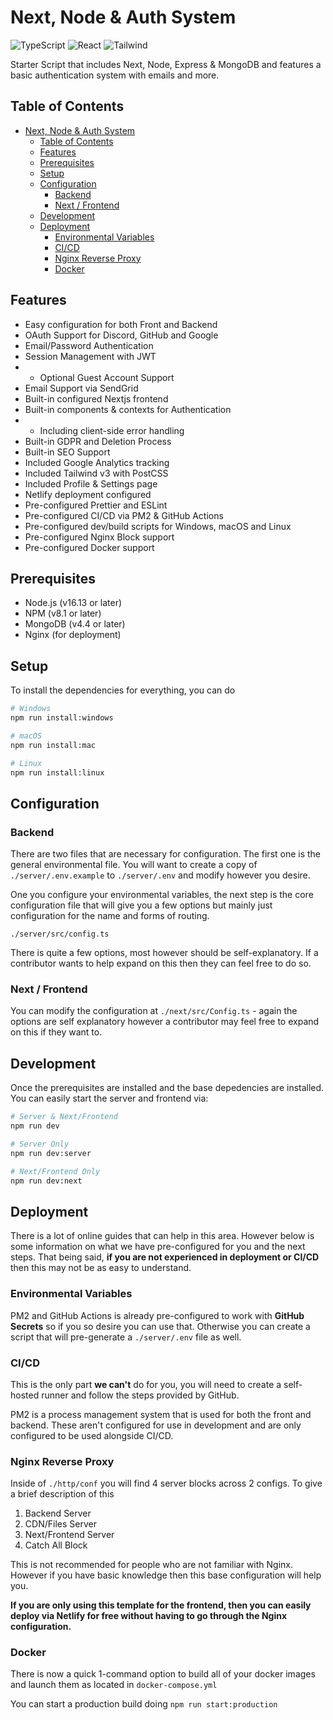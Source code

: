 # Next, Node & Auth System
![TypeScript](https://img.shields.io/badge/typescript-%23007ACC.svg?style=for-the-badge&logo=typescript&logoColor=white)
![React](https://img.shields.io/badge/React-20232A?style=for-the-badge&logo=react&logoColor=61DAFB)
![Tailwind](https://img.shields.io/badge/Tailwind_CSS-38B2AC?style=for-the-badge&logo=tailwind-css&logoColor=white)

Starter Script that includes Next, Node, Express & MongoDB and features a basic authentication system with emails and more.



## Table of Contents
- [Next, Node \& Auth System](#next-node--auth-system)
  - [Table of Contents](#table-of-contents)
  - [Features](#features)
  - [Prerequisites](#prerequisites)
  - [Setup](#setup)
  - [Configuration](#configuration)
    - [Backend](#backend)
    - [Next / Frontend](#next--frontend)
  - [Development](#development)
  - [Deployment](#deployment)
    - [Environmental Variables](#environmental-variables)
    - [CI/CD](#cicd)
    - [Nginx Reverse Proxy](#nginx-reverse-proxy)
    - [Docker](#docker)

## Features
- Easy configuration for both Front and Backend
- OAuth Support for Discord, GitHub and Google
- Email/Password Authentication
- Session Management with JWT
- - Optional Guest Account Support
- Email Support via SendGrid
- Built-in configured Nextjs frontend
- Built-in components & contexts for Authentication
- - Including client-side error handling
- Built-in GDPR and Deletion Process
- Built-in SEO Support
- Included Google Analytics tracking
- Included Tailwind v3 with PostCSS
- Included Profile & Settings page
- Netlify deployment configured
- Pre-configured Prettier and ESLint
- Pre-configured CI/CD via PM2 & GitHub Actions
- Pre-configured dev/build scripts for Windows, macOS and Linux
- Pre-configured Nginx Block support
- Pre-configured Docker support

## Prerequisites
- Node.js (v16.13 or later)
- NPM (v8.1 or later)
- MongoDB (v4.4 or later)
- Nginx (for deployment)

## Setup
To install the dependencies for everything, you can do
```sh
# Windows
npm run install:windows

# macOS
npm run install:mac

# Linux
npm run install:linux
```

## Configuration
### Backend
There are two files that are necessary for configuration. The first one is the general environmental file.
You will want to create a copy of `./server/.env.example` to `./server/.env` and modify however you desire.

One you configure your environmental variables, the next step is the core configuration file that will give you a few options but mainly just configuration for the name and forms of routing.

`./server/src/config.ts`

There is quite a few options, most however should be self-explanatory. If a contributor wants to help expand on this then they can feel free to do so.

### Next / Frontend
You can modify the configuration at `./next/src/Config.ts` - again the options are self explanatory however a contributor may feel free to expand on this if they want to.

## Development
Once the prerequisites are installed and the base depedencies are installed. You can easily start the server and frontend via:
```sh
# Server & Next/Frontend
npm run dev

# Server Only
npm run dev:server

# Next/Frontend Only
npm run dev:next
```

## Deployment
There is a lot of online guides that can help in this area. However below is some information on what we have pre-configured for you and the next steps. That being said, **if you are not experienced in deployment or CI/CD** then this may not be as easy to understand.

### Environmental Variables
PM2 and GitHub Actions is already pre-configured to work with **GitHub Secrets** so if you so desire you can use that. Otherwise you can create a script that will pre-generate a `./server/.env` file as well.

### CI/CD
This is the only part **we can't** do for you, you will need to create a self-hosted runner and follow the steps provided by GitHub.

PM2 is a process management system that is used for both the front and backend. These aren't configured for use in development and are only configured to be used alongside CI/CD.

### Nginx Reverse Proxy
Inside of `./http/conf` you will find 4 server blocks across 2 configs. To give a brief description of this

1. Backend Server 
2. CDN/Files Server
3. Next/Frontend Server
4. Catch All Block

This is not recommended for people who are not familiar with Nginx. However if you have basic knowledge then this base configuration will help you.

**If you are only using this template for the frontend, then you can easily deploy via Netlify for free without having to go through the Nginx configuration.**

### Docker
There is now a quick 1-command option to build all of your docker images and launch them as located in `docker-compose.yml` 

You can start a production build doing `npm run start:production`